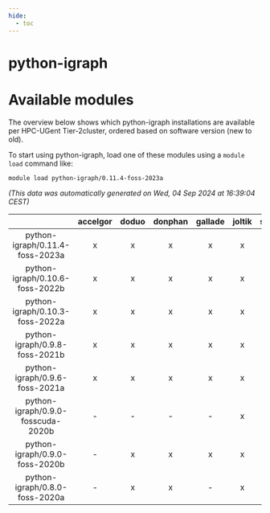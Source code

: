 ```yaml
---
hide:
  - toc
---
```


python-igraph
=============

# Available modules


The overview below shows which python-igraph installations are available per HPC-UGent Tier-2cluster, ordered based on software version (new to old).

To start using python-igraph, load one of these modules using a `module load` command like:

```shell
module load python-igraph/0.11.4-foss-2023a
```

*(This data was automatically generated on Wed, 04 Sep 2024 at 16:39:04 CEST)*  

| |accelgor|doduo|donphan|gallade|joltik|shinx|skitty|
| :---: | :---: | :---: | :---: | :---: | :---: | :---: | :---: |
|python-igraph/0.11.4-foss-2023a|x|x|x|x|x|x|x|
|python-igraph/0.10.6-foss-2022b|x|x|x|x|x|-|x|
|python-igraph/0.10.3-foss-2022a|x|x|x|x|x|x|x|
|python-igraph/0.9.8-foss-2021b|x|x|x|x|x|-|x|
|python-igraph/0.9.6-foss-2021a|x|x|x|x|x|-|x|
|python-igraph/0.9.0-fosscuda-2020b|-|-|-|-|x|-|-|
|python-igraph/0.9.0-foss-2020b|-|x|x|x|x|-|x|
|python-igraph/0.8.0-foss-2020a|-|x|x|-|x|-|x|
